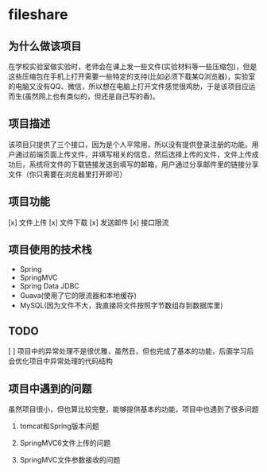 # fileshare
## 为什么做该项目
在学校实验室做实验时，老师会在课上发一些文件(实验材料等一些压缩包)，但是这些压缩包在手机上打开需要一些特定的支持(比如必须下载某Q浏览器)，实验室的电脑又没有QQ、微信，所以想在电脑上打开文件感觉很鸡肋，于是该项目应运而生(虽然网上也有类似的，但还是自己写的香)。

## 项目描述
该项目只提供了三个接口，因为是个人平常用，所以没有提供登录注册的功能。用户通过前端页面上传文件，并填写相关的信息，然后选择上传的文件，文件上传成功后，系统将文件的下载链接发送到填写的邮箱，用户通过分享邮件里的链接分享文件（你只需要在浏览器里打开即可）
## 项目功能
[x] 文件上传
[x] 文件下载
[x] 发送邮件
[x] 接口限流

## 项目使用的技术栈
- Spring
- SpringMVC
- Spring Data JDBC
- Guava(使用了它的限流器和本地缓存)
- MySQL(因为文件不大，我直接将文件按照字节数组存到数据库里)

## TODO

[ ] 项目中的异常处理不是很优雅，虽然丑，但也完成了基本的功能，后面学习后会优化项目中异常处理的代码结构

## 项目中遇到的问题

虽然项目很小，但也算比较完整，能够提供基本的功能，项目中也遇到了很多问题

1. tomcat和Spring版本问题

2. SpringMVC6文件上传的问题
    
3. SpringMVC文件参数接收的问题